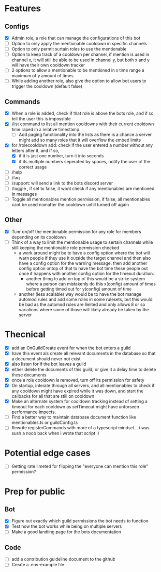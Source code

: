 # Features
## Configs
- [x] Admin role, a role that can manage the configurations of this bot
- [ ] Option to only apply the mentionable cooldown in specific channels
- [ ] Option to only permit surtain roles to use the mentionable
- [ ] Option to keep track of a cooldown per channel, if mention is used in channel x, it will still be able to be used in channel y, but both x and y will have their own cooldown tracker
- [ ] 2 options to allow a mentionable to be mentioned in x time range a maximum of y amount of times
- [ ] While adding another role, also give the option to allow bot users to trigger the cooldown (default false)

## Commands
- [x] When a role is added, check if that role is above the bots role, and if so, tell the user this is impossible
- [x] /list command to list all mention cooldowns with their current cooldown time raped in a relative timestamp
	- [ ] Add paging functionality into the lists as there is a chance a server might add so many roles that it will overflow the embed limits
- [x] for /rolecooldown add: check if the user entered a number without any letters after it, and if so,
	- [x] if it is just one number, turn it into seconds
	- [x] if its multiple numbers seperated by spaces, notify the user of the correct usage
- [ ] /help
- [ ] /faq
- [ ] /support: will send a link to the bots discord server
- [ ] /toggle , if set to false, it wont check if any mentionables are mentioned in messages
- [ ] Toggle all mentionables mention permission, if false, all mentionables cant be used nomatter the cooldown untill turned off again

## Other
- [x] Tunr on/off the mentionable permission for any role for members depending on its cooldown
- [ ] Think of a way to limit the mentionable usage to sertain channels while still keeping the mentionable role permission checked
	- a work around might be to have a config option where the bot will warn people if they use it outside the target channel and then also have a config option for the warning message. then add another config option ontop of that to have the bot time these people out once it happens with another config option for the timeout duration.
		- another thing to add on top of this would be a strike system where a person can mistakenly do this x(config) amount of times before getting timed out for y(config) amount of time
	- another (less scalable) way would be to have the bot manage automod rules and add some roles in some rulesets, but this would be bad as the automod rules are limited and only allows 8 or so variations where some of those will likely already be taken by the server


# Thecnical
- [x] add an OnGuildCreate event for when the bot enters a guild
- [x] have this event als create all relevant documents in the database so that a document should never not exist
- [x] also listen for if the bot leaves a guild
- [x] either delete the documents of this guild, or give it a delay time to delete these documents
- [x] once a role cooldown is removed, turn off its permission for safety
- [x] On startup, interate through all servers, and all mentionables to check if any cooldown might have expired while it was down, and start the callbacks for all that are still on cooldown
- [x] Make an alternate system for cooldown tracking instead of setting a timeout for each cooldown as setTimeout might have unforseen performance impects.
- [ ] Find a better way to maintain database document function like mentionables.ts or guildConfig.ts
- [ ] Rewrite registerCommands with more of a typescript mindset... i was sush a noob back when i wrote that script :/

# Potential edge cases
- [ ] Getting rate limeted for flipping the "everyone can mention this role" permission? 

# Prep for public
## Bot
- [x] Figure out exactly which guild permissions the bot needs to function
- [x] Test how the bot works while being on multiple servers
- [ ] Make a good landiing page for the bots documentation

## Code
- [ ] add a contribution guideline document to the github
- [ ] Create a .env-example file